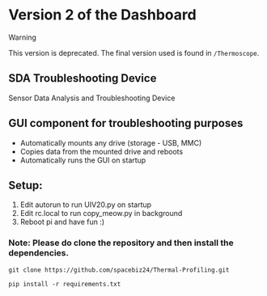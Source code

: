 # Version 2 of the Dashboard

> [!WARNING]
> This version is deprecated. The final version used is found in `/Thermoscope`.

## SDA Troubleshooting Device

Sensor Data Analysis and Troubleshooting Device

## GUI component for troubleshooting purposes 

- Automatically mounts any drive (storage - USB, MMC)
- Copies data from the mounted drive and reboots
- Automatically runs the GUI on startup

## Setup:

1. Edit autorun to run UIV20.py on startup
2. Edit rc.local to run copy_meow.py in background
3. Reboot pi and have fun :)

### Note: Please do clone the repository and then install the dependencies.

```
git clone https://github.com/spacebiz24/Thermal-Profiling.git

pip install -r requirements.txt
```


